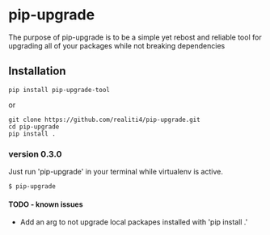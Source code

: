 # pip-upgrade
The purpose of pip-upgrade is to be a simple yet rebost and reliable tool for upgrading all of your packages while not breaking dependencies

## Installation

	pip install pip-upgrade-tool
	
or	

    git clone https://github.com/realiti4/pip-upgrade.git
    cd pip-upgrade
    pip install .

### version 0.3.0
Just run 'pip-upgrade' in your terminal while virtualenv is active.

    $ pip-upgrade
    
#### TODO - known issues
- Add an arg to not upgrade local packapes installed with 'pip install .'
